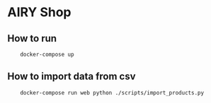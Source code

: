 AIRY Shop
======

## How to run
```sh
    docker-compose up
```

## How to import data from csv

```bash
    docker-compose run web python ./scripts/import_products.py
```
